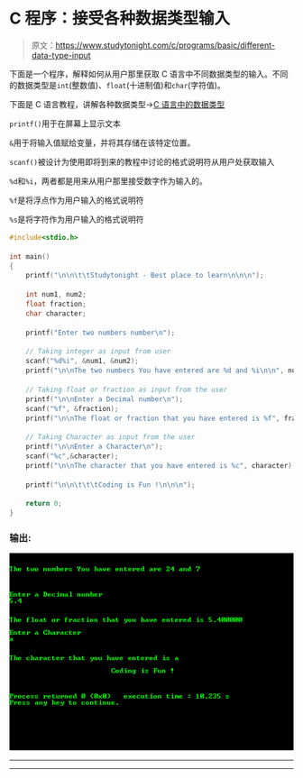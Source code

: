 # C 程序：接受各种数据类型输入

> 原文：<https://www.studytonight.com/c/programs/basic/different-data-type-input>

下面是一个程序，解释如何从用户那里获取 C 语言中不同数据类型的输入。不同的数据类型是`int`(整数值)、`float`(十进制值)和`char`(字符值)。

下面是 C 语言教程，讲解各种数据类型→[C 语言中的数据类型](/c/datatype-in-c.php)

`printf()`用于在屏幕上显示文本

`&`用于将输入值赋给变量，并将其存储在该特定位置。

`scanf()`被设计为使用即将到来的教程中讨论的格式说明符从用户处获取输入

`%d`和`%i`，两者都是用来从用户那里接受数字作为输入的。

`%f`是将浮点作为用户输入的格式说明符

`%s`是将字符作为用户输入的格式说明符

```cpp
#include<stdio.h>

int main()
{
    printf("\n\n\t\tStudytonight - Best place to learn\n\n\n");

    int num1, num2;  
    float fraction;     
    char character;

    printf("Enter two numbers number\n");

    // Taking integer as input from user
    scanf("%d%i", &num1, &num2);
    printf("\n\nThe two numbers You have entered are %d and %i\n\n", num1, num2);

    // Taking float or fraction as input from the user
    printf("\n\nEnter a Decimal number\n");
    scanf("%f", &fraction); 
    printf("\n\nThe float or fraction that you have entered is %f", fraction);

    // Taking Character as input from the user
    printf("\n\nEnter a Character\n");
    scanf("%c",&character);
    printf("\n\nThe character that you have entered is %c", character);

    printf("\n\n\t\t\tCoding is Fun !\n\n\n");

    return 0;
}
```

### 输出:

![Program for Data Type Input in C](img/74656bea355fa8e54bb53ccebde99e85.png)

* * *

* * *